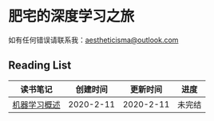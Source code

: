 # 肥宅的深度学习之旅
如有任何错误请联系我：aestheticisma@outlook.com

## Reading List
| 读书笔记 | 创建时间 | 更新时间 | 进度 |
| - | - | - | - |
| [机器学习概述](notes/ML.md) | 2020-2-11 | 2020-2-11 | 未完结 |

